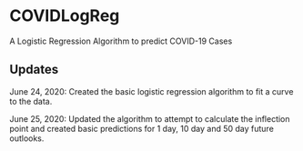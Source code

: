 # COVIDLogReg
A Logistic Regression Algorithm to predict COVID-19 Cases 

## Updates
June 24, 2020: Created the basic logistic regression algorithm to fit a curve to the data.

June 25, 2020: Updated the algorithm to attempt to calculate the inflection point and created basic predictions for 1 day, 10 day and 50 day future outlooks.
